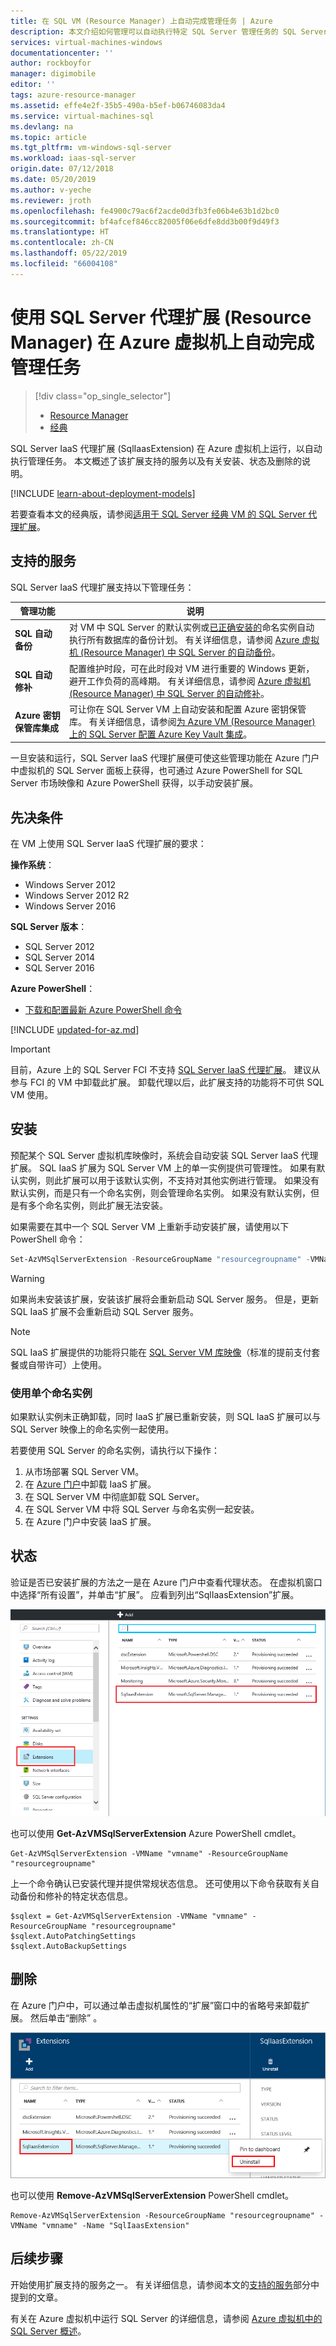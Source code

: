 ```yaml
---
title: 在 SQL VM (Resource Manager) 上自动完成管理任务 | Azure
description: 本文介绍如何管理可以自动执行特定 SQL Server 管理任务的 SQL Server 代理扩展。 这些任务包括自动备份、自动修补和 Azure 密钥保管库集成。
services: virtual-machines-windows
documentationcenter: ''
author: rockboyfor
manager: digimobile
editor: ''
tags: azure-resource-manager
ms.assetid: effe4e2f-35b5-490a-b5ef-b06746083da4
ms.service: virtual-machines-sql
ms.devlang: na
ms.topic: article
ms.tgt_pltfrm: vm-windows-sql-server
ms.workload: iaas-sql-server
origin.date: 07/12/2018
ms.date: 05/20/2019
ms.author: v-yeche
ms.reviewer: jroth
ms.openlocfilehash: fe4900c79ac6f2acde0d3fb3fe06b4e63b1d2bc0
ms.sourcegitcommit: bf4afcef846cc82005f06e6dfe8dd3b00f9d49f3
ms.translationtype: HT
ms.contentlocale: zh-CN
ms.lasthandoff: 05/22/2019
ms.locfileid: "66004108"
---
```

# <a name="automate-management-tasks-on-azure-virtual-machines-with-the-sql-server-agent-extension-resource-manager"></a>使用 SQL Server 代理扩展 (Resource Manager) 在 Azure 虚拟机上自动完成管理任务
> [!div class="op_single_selector"]
> * [Resource Manager](virtual-machines-windows-sql-server-agent-extension.md)
> * [经典](../sqlclassic/virtual-machines-windows-classic-sql-server-agent-extension.md)

SQL Server IaaS 代理扩展 (SqlIaasExtension) 在 Azure 虚拟机上运行，以自动执行管理任务。 本文概述了该扩展支持的服务以及有关安装、状态及删除的说明。

[!INCLUDE [learn-about-deployment-models](../../../../includes/learn-about-deployment-models-rm-include.md)]

若要查看本文的经典版，请参阅[适用于 SQL Server 经典 VM 的 SQL Server 代理扩展](../sqlclassic/virtual-machines-windows-classic-sql-server-agent-extension.md)。

## <a name="supported-services"></a>支持的服务
SQL Server IaaS 代理扩展支持以下管理任务：

| 管理功能 | 说明 |
| --- | --- |
| **SQL 自动备份** |对 VM 中 SQL Server 的默认实例或[已正确安装的](virtual-machines-windows-sql-server-iaas-faq.md#administration)命名实例自动执行所有数据库的备份计划。 有关详细信息，请参阅 [Azure 虚拟机 (Resource Manager) 中 SQL Server 的自动备份](virtual-machines-windows-sql-automated-backup.md)。 |
| **SQL 自动修补** |配置维护时段，可在此时段对 VM 进行重要的 Windows 更新，避开工作负荷的高峰期。 有关详细信息，请参阅 [Azure 虚拟机 (Resource Manager) 中 SQL Server 的自动修补](virtual-machines-windows-sql-automated-patching.md)。 |
| **Azure 密钥保管库集成** |可让你在 SQL Server VM 上自动安装和配置 Azure 密钥保管库。 有关详细信息，请参阅[为 Azure VM (Resource Manager) 上的 SQL Server 配置 Azure Key Vault 集成](virtual-machines-windows-ps-sql-keyvault.md)。 |

一旦安装和运行，SQL Server IaaS 代理扩展便可使这些管理功能在 Azure 门户中虚拟机的 SQL Server 面板上获得，也可通过 Azure PowerShell for SQL Server 市场映像和 Azure PowerShell 获得，以手动安装扩展。 

## <a name="prerequisites"></a>先决条件
在 VM 上使用 SQL Server IaaS 代理扩展的要求：

**操作系统**：

* Windows Server 2012
* Windows Server 2012 R2
* Windows Server 2016

**SQL Server 版本**：

* SQL Server 2012
* SQL Server 2014
* SQL Server 2016

**Azure PowerShell**：

* [下载和配置最新 Azure PowerShell 命令](https://docs.microsoft.com/powershell/azure/overview)

[!INCLUDE [updated-for-az.md](../../../../includes/updated-for-az.md)]

> [!IMPORTANT]
> 目前，Azure 上的 SQL Server FCI 不支持 [SQL Server IaaS 代理扩展](virtual-machines-windows-sql-server-agent-extension.md)。 建议从参与 FCI 的 VM 中卸载此扩展。 卸载代理以后，此扩展支持的功能将不可供 SQL VM 使用。

## <a name="installation"></a>安装
预配某个 SQL Server 虚拟机库映像时，系统会自动安装 SQL Server IaaS 代理扩展。 SQL IaaS 扩展为 SQL Server VM 上的单一实例提供可管理性。 如果有默认实例，则此扩展可以用于该默认实例，不支持对其他实例进行管理。 如果没有默认实例，而是只有一个命名实例，则会管理命名实例。 如果没有默认实例，但是有多个命名实例，则此扩展无法安装。 

如果需要在其中一个 SQL Server VM 上重新手动安装扩展，请使用以下 PowerShell 命令：

```powershell
Set-AzVMSqlServerExtension -ResourceGroupName "resourcegroupname" -VMName "vmname" -Name "SqlIaasExtension" -Version "2.0" -Location "China East"
```

> [!WARNING]
> 如果尚未安装该扩展，安装该扩展将会重新启动 SQL Server 服务。 但是，更新 SQL IaaS 扩展不会重新启动 SQL Server 服务。 

> [!NOTE]
> SQL IaaS 扩展提供的功能将只能在 [SQL Server VM 库映像](virtual-machines-windows-sql-server-iaas-overview.md#get-started-with-sql-vms)（标准的提前支付套餐或自带许可）上使用。

<!--Not Available on [changing the license type](virtual-machines-windows-sql-ahb.md)-->

### <a name="use-a-single-named-instance"></a>使用单个命名实例
如果默认实例未正确卸载，同时 IaaS 扩展已重新安装，则 SQL IaaS 扩展可以与 SQL Server 映像上的命名实例一起使用。

若要使用 SQL Server 的命名实例，请执行以下操作：
   1. 从市场部署 SQL Server VM。 
   1. 在 [Azure 门户](https://portal.azure.cn)中卸载 IaaS 扩展。
   1. 在 SQL Server VM 中彻底卸载 SQL Server。
   1. 在 SQL Server VM 中将 SQL Server 与命名实例一起安装。 
   1. 在 Azure 门户中安装 IaaS 扩展。  

## <a name="status"></a>状态
验证是否已安装扩展的方法之一是在 Azure 门户中查看代理状态。 在虚拟机窗口中选择“所有设置”，并单击“扩展”。   应看到列出“SqlIaasExtension”扩展。 

![Azure 门户中的 SQL Server IaaS 代理扩展](./media/virtual-machines-windows-sql-server-agent-extension/azure-rm-sql-server-iaas-agent-portal.png)

也可以使用 **Get-AzVMSqlServerExtension** Azure PowerShell cmdlet。

    Get-AzVMSqlServerExtension -VMName "vmname" -ResourceGroupName "resourcegroupname"

上一个命令确认已安装代理并提供常规状态信息。 还可使用以下命令获取有关自动备份和修补的特定状态信息。

    $sqlext = Get-AzVMSqlServerExtension -VMName "vmname" -ResourceGroupName "resourcegroupname"
    $sqlext.AutoPatchingSettings
    $sqlext.AutoBackupSettings

## <a name="removal"></a>删除
在 Azure 门户中，可以通过单击虚拟机属性的“扩展”窗口中的省略号来卸载扩展。  然后单击“删除”  。

![在 Azure 门户中卸载 SQL Server IaaS 代理扩展](./media/virtual-machines-windows-sql-server-agent-extension/azure-rm-sql-server-iaas-agent-uninstall.png)

也可以使用 **Remove-AzVMSqlServerExtension** PowerShell cmdlet。

    Remove-AzVMSqlServerExtension -ResourceGroupName "resourcegroupname" -VMName "vmname" -Name "SqlIaasExtension"

## <a name="next-steps"></a>后续步骤
开始使用扩展支持的服务之一。 有关详细信息，请参阅本文的[支持的服务](#supported-services)部分中提到的文章。

有关在 Azure 虚拟机中运行 SQL Server 的详细信息，请参阅 [Azure 虚拟机中的 SQL Server 概述](virtual-machines-windows-sql-server-iaas-overview.md)。

<!-- Update_Description: update meta properties, update link -->